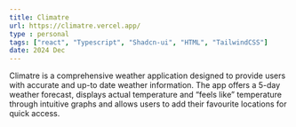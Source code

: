 ```yaml
---
title: Climatre
url: https://climatre.vercel.app/
type : personal
tags: ["react", "Typescript", "Shadcn-ui", "HTML", "TailwindCSS"]
date: 2024 Dec
---
```


Climatre is a comprehensive weather application designed to provide users with accurate and up-to date weather information. The app offers a 5-day weather forecast, displays actual temperature and “feels like” temperature through intuitive graphs and allows users to add their favourite locations for quick access. 